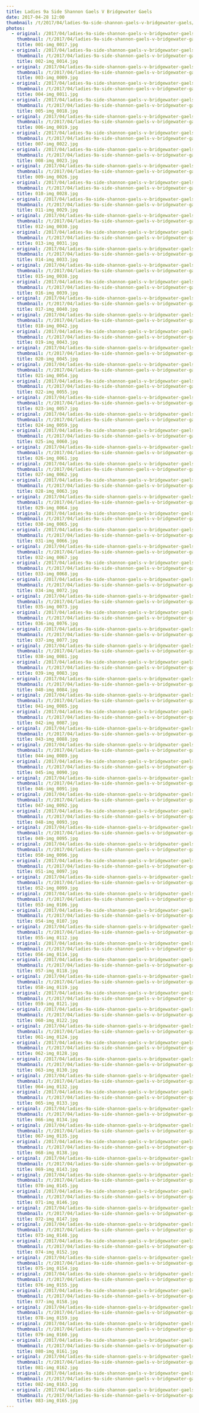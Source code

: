```yaml
---
title: Ladies 9a Side Shannon Gaels V Bridgewater Gaels
date: 2017-04-28 12:00
thumbnail: /t/2017/04/ladies-9a-side-shannon-gaels-v-bridgewater-gaels/001-img_0017.jpg
photos:
  - original: /2017/04/ladies-9a-side-shannon-gaels-v-bridgewater-gaels/001-img_0017.jpg
    thumbnail: /t/2017/04/ladies-9a-side-shannon-gaels-v-bridgewater-gaels/001-img_0017.jpg
    title: 001-img_0017.jpg
  - original: /2017/04/ladies-9a-side-shannon-gaels-v-bridgewater-gaels/002-img_0014.jpg
    thumbnail: /t/2017/04/ladies-9a-side-shannon-gaels-v-bridgewater-gaels/002-img_0014.jpg
    title: 002-img_0014.jpg
  - original: /2017/04/ladies-9a-side-shannon-gaels-v-bridgewater-gaels/003-img_0009.jpg
    thumbnail: /t/2017/04/ladies-9a-side-shannon-gaels-v-bridgewater-gaels/003-img_0009.jpg
    title: 003-img_0009.jpg
  - original: /2017/04/ladies-9a-side-shannon-gaels-v-bridgewater-gaels/004-img_0011.jpg
    thumbnail: /t/2017/04/ladies-9a-side-shannon-gaels-v-bridgewater-gaels/004-img_0011.jpg
    title: 004-img_0011.jpg
  - original: /2017/04/ladies-9a-side-shannon-gaels-v-bridgewater-gaels/005-img_0018.jpg
    thumbnail: /t/2017/04/ladies-9a-side-shannon-gaels-v-bridgewater-gaels/005-img_0018.jpg
    title: 005-img_0018.jpg
  - original: /2017/04/ladies-9a-side-shannon-gaels-v-bridgewater-gaels/006-img_0019.jpg
    thumbnail: /t/2017/04/ladies-9a-side-shannon-gaels-v-bridgewater-gaels/006-img_0019.jpg
    title: 006-img_0019.jpg
  - original: /2017/04/ladies-9a-side-shannon-gaels-v-bridgewater-gaels/007-img_0022.jpg
    thumbnail: /t/2017/04/ladies-9a-side-shannon-gaels-v-bridgewater-gaels/007-img_0022.jpg
    title: 007-img_0022.jpg
  - original: /2017/04/ladies-9a-side-shannon-gaels-v-bridgewater-gaels/008-img_0023.jpg
    thumbnail: /t/2017/04/ladies-9a-side-shannon-gaels-v-bridgewater-gaels/008-img_0023.jpg
    title: 008-img_0023.jpg
  - original: /2017/04/ladies-9a-side-shannon-gaels-v-bridgewater-gaels/009-img_0026.jpg
    thumbnail: /t/2017/04/ladies-9a-side-shannon-gaels-v-bridgewater-gaels/009-img_0026.jpg
    title: 009-img_0026.jpg
  - original: /2017/04/ladies-9a-side-shannon-gaels-v-bridgewater-gaels/010-img_0028.jpg
    thumbnail: /t/2017/04/ladies-9a-side-shannon-gaels-v-bridgewater-gaels/010-img_0028.jpg
    title: 010-img_0028.jpg
  - original: /2017/04/ladies-9a-side-shannon-gaels-v-bridgewater-gaels/011-img_0029.jpg
    thumbnail: /t/2017/04/ladies-9a-side-shannon-gaels-v-bridgewater-gaels/011-img_0029.jpg
    title: 011-img_0029.jpg
  - original: /2017/04/ladies-9a-side-shannon-gaels-v-bridgewater-gaels/012-img_0030.jpg
    thumbnail: /t/2017/04/ladies-9a-side-shannon-gaels-v-bridgewater-gaels/012-img_0030.jpg
    title: 012-img_0030.jpg
  - original: /2017/04/ladies-9a-side-shannon-gaels-v-bridgewater-gaels/013-img_0031.jpg
    thumbnail: /t/2017/04/ladies-9a-side-shannon-gaels-v-bridgewater-gaels/013-img_0031.jpg
    title: 013-img_0031.jpg
  - original: /2017/04/ladies-9a-side-shannon-gaels-v-bridgewater-gaels/014-img_0033.jpg
    thumbnail: /t/2017/04/ladies-9a-side-shannon-gaels-v-bridgewater-gaels/014-img_0033.jpg
    title: 014-img_0033.jpg
  - original: /2017/04/ladies-9a-side-shannon-gaels-v-bridgewater-gaels/015-img_0038.jpg
    thumbnail: /t/2017/04/ladies-9a-side-shannon-gaels-v-bridgewater-gaels/015-img_0038.jpg
    title: 015-img_0038.jpg
  - original: /2017/04/ladies-9a-side-shannon-gaels-v-bridgewater-gaels/016-img_0039.jpg
    thumbnail: /t/2017/04/ladies-9a-side-shannon-gaels-v-bridgewater-gaels/016-img_0039.jpg
    title: 016-img_0039.jpg
  - original: /2017/04/ladies-9a-side-shannon-gaels-v-bridgewater-gaels/017-img_0040.jpg
    thumbnail: /t/2017/04/ladies-9a-side-shannon-gaels-v-bridgewater-gaels/017-img_0040.jpg
    title: 017-img_0040.jpg
  - original: /2017/04/ladies-9a-side-shannon-gaels-v-bridgewater-gaels/018-img_0042.jpg
    thumbnail: /t/2017/04/ladies-9a-side-shannon-gaels-v-bridgewater-gaels/018-img_0042.jpg
    title: 018-img_0042.jpg
  - original: /2017/04/ladies-9a-side-shannon-gaels-v-bridgewater-gaels/019-img_0043.jpg
    thumbnail: /t/2017/04/ladies-9a-side-shannon-gaels-v-bridgewater-gaels/019-img_0043.jpg
    title: 019-img_0043.jpg
  - original: /2017/04/ladies-9a-side-shannon-gaels-v-bridgewater-gaels/020-img_0045.jpg
    thumbnail: /t/2017/04/ladies-9a-side-shannon-gaels-v-bridgewater-gaels/020-img_0045.jpg
    title: 020-img_0045.jpg
  - original: /2017/04/ladies-9a-side-shannon-gaels-v-bridgewater-gaels/021-img_0054.jpg
    thumbnail: /t/2017/04/ladies-9a-side-shannon-gaels-v-bridgewater-gaels/021-img_0054.jpg
    title: 021-img_0054.jpg
  - original: /2017/04/ladies-9a-side-shannon-gaels-v-bridgewater-gaels/022-img_0055.jpg
    thumbnail: /t/2017/04/ladies-9a-side-shannon-gaels-v-bridgewater-gaels/022-img_0055.jpg
    title: 022-img_0055.jpg
  - original: /2017/04/ladies-9a-side-shannon-gaels-v-bridgewater-gaels/023-img_0057.jpg
    thumbnail: /t/2017/04/ladies-9a-side-shannon-gaels-v-bridgewater-gaels/023-img_0057.jpg
    title: 023-img_0057.jpg
  - original: /2017/04/ladies-9a-side-shannon-gaels-v-bridgewater-gaels/024-img_0059.jpg
    thumbnail: /t/2017/04/ladies-9a-side-shannon-gaels-v-bridgewater-gaels/024-img_0059.jpg
    title: 024-img_0059.jpg
  - original: /2017/04/ladies-9a-side-shannon-gaels-v-bridgewater-gaels/025-img_0060.jpg
    thumbnail: /t/2017/04/ladies-9a-side-shannon-gaels-v-bridgewater-gaels/025-img_0060.jpg
    title: 025-img_0060.jpg
  - original: /2017/04/ladies-9a-side-shannon-gaels-v-bridgewater-gaels/026-img_0061.jpg
    thumbnail: /t/2017/04/ladies-9a-side-shannon-gaels-v-bridgewater-gaels/026-img_0061.jpg
    title: 026-img_0061.jpg
  - original: /2017/04/ladies-9a-side-shannon-gaels-v-bridgewater-gaels/027-img_0062.jpg
    thumbnail: /t/2017/04/ladies-9a-side-shannon-gaels-v-bridgewater-gaels/027-img_0062.jpg
    title: 027-img_0062.jpg
  - original: /2017/04/ladies-9a-side-shannon-gaels-v-bridgewater-gaels/028-img_0063.jpg
    thumbnail: /t/2017/04/ladies-9a-side-shannon-gaels-v-bridgewater-gaels/028-img_0063.jpg
    title: 028-img_0063.jpg
  - original: /2017/04/ladies-9a-side-shannon-gaels-v-bridgewater-gaels/029-img_0064.jpg
    thumbnail: /t/2017/04/ladies-9a-side-shannon-gaels-v-bridgewater-gaels/029-img_0064.jpg
    title: 029-img_0064.jpg
  - original: /2017/04/ladies-9a-side-shannon-gaels-v-bridgewater-gaels/030-img_0065.jpg
    thumbnail: /t/2017/04/ladies-9a-side-shannon-gaels-v-bridgewater-gaels/030-img_0065.jpg
    title: 030-img_0065.jpg
  - original: /2017/04/ladies-9a-side-shannon-gaels-v-bridgewater-gaels/031-img_0066.jpg
    thumbnail: /t/2017/04/ladies-9a-side-shannon-gaels-v-bridgewater-gaels/031-img_0066.jpg
    title: 031-img_0066.jpg
  - original: /2017/04/ladies-9a-side-shannon-gaels-v-bridgewater-gaels/032-img_0067.jpg
    thumbnail: /t/2017/04/ladies-9a-side-shannon-gaels-v-bridgewater-gaels/032-img_0067.jpg
    title: 032-img_0067.jpg
  - original: /2017/04/ladies-9a-side-shannon-gaels-v-bridgewater-gaels/033-img_0068.jpg
    thumbnail: /t/2017/04/ladies-9a-side-shannon-gaels-v-bridgewater-gaels/033-img_0068.jpg
    title: 033-img_0068.jpg
  - original: /2017/04/ladies-9a-side-shannon-gaels-v-bridgewater-gaels/034-img_0072.jpg
    thumbnail: /t/2017/04/ladies-9a-side-shannon-gaels-v-bridgewater-gaels/034-img_0072.jpg
    title: 034-img_0072.jpg
  - original: /2017/04/ladies-9a-side-shannon-gaels-v-bridgewater-gaels/035-img_0073.jpg
    thumbnail: /t/2017/04/ladies-9a-side-shannon-gaels-v-bridgewater-gaels/035-img_0073.jpg
    title: 035-img_0073.jpg
  - original: /2017/04/ladies-9a-side-shannon-gaels-v-bridgewater-gaels/036-img_0076.jpg
    thumbnail: /t/2017/04/ladies-9a-side-shannon-gaels-v-bridgewater-gaels/036-img_0076.jpg
    title: 036-img_0076.jpg
  - original: /2017/04/ladies-9a-side-shannon-gaels-v-bridgewater-gaels/037-img_0077.jpg
    thumbnail: /t/2017/04/ladies-9a-side-shannon-gaels-v-bridgewater-gaels/037-img_0077.jpg
    title: 037-img_0077.jpg
  - original: /2017/04/ladies-9a-side-shannon-gaels-v-bridgewater-gaels/038-img_0081.jpg
    thumbnail: /t/2017/04/ladies-9a-side-shannon-gaels-v-bridgewater-gaels/038-img_0081.jpg
    title: 038-img_0081.jpg
  - original: /2017/04/ladies-9a-side-shannon-gaels-v-bridgewater-gaels/039-img_0083.jpg
    thumbnail: /t/2017/04/ladies-9a-side-shannon-gaels-v-bridgewater-gaels/039-img_0083.jpg
    title: 039-img_0083.jpg
  - original: /2017/04/ladies-9a-side-shannon-gaels-v-bridgewater-gaels/040-img_0084.jpg
    thumbnail: /t/2017/04/ladies-9a-side-shannon-gaels-v-bridgewater-gaels/040-img_0084.jpg
    title: 040-img_0084.jpg
  - original: /2017/04/ladies-9a-side-shannon-gaels-v-bridgewater-gaels/041-img_0085.jpg
    thumbnail: /t/2017/04/ladies-9a-side-shannon-gaels-v-bridgewater-gaels/041-img_0085.jpg
    title: 041-img_0085.jpg
  - original: /2017/04/ladies-9a-side-shannon-gaels-v-bridgewater-gaels/042-img_0087.jpg
    thumbnail: /t/2017/04/ladies-9a-side-shannon-gaels-v-bridgewater-gaels/042-img_0087.jpg
    title: 042-img_0087.jpg
  - original: /2017/04/ladies-9a-side-shannon-gaels-v-bridgewater-gaels/043-img_0088.jpg
    thumbnail: /t/2017/04/ladies-9a-side-shannon-gaels-v-bridgewater-gaels/043-img_0088.jpg
    title: 043-img_0088.jpg
  - original: /2017/04/ladies-9a-side-shannon-gaels-v-bridgewater-gaels/044-img_0089.jpg
    thumbnail: /t/2017/04/ladies-9a-side-shannon-gaels-v-bridgewater-gaels/044-img_0089.jpg
    title: 044-img_0089.jpg
  - original: /2017/04/ladies-9a-side-shannon-gaels-v-bridgewater-gaels/045-img_0090.jpg
    thumbnail: /t/2017/04/ladies-9a-side-shannon-gaels-v-bridgewater-gaels/045-img_0090.jpg
    title: 045-img_0090.jpg
  - original: /2017/04/ladies-9a-side-shannon-gaels-v-bridgewater-gaels/046-img_0091.jpg
    thumbnail: /t/2017/04/ladies-9a-side-shannon-gaels-v-bridgewater-gaels/046-img_0091.jpg
    title: 046-img_0091.jpg
  - original: /2017/04/ladies-9a-side-shannon-gaels-v-bridgewater-gaels/047-img_0092.jpg
    thumbnail: /t/2017/04/ladies-9a-side-shannon-gaels-v-bridgewater-gaels/047-img_0092.jpg
    title: 047-img_0092.jpg
  - original: /2017/04/ladies-9a-side-shannon-gaels-v-bridgewater-gaels/048-img_0093.jpg
    thumbnail: /t/2017/04/ladies-9a-side-shannon-gaels-v-bridgewater-gaels/048-img_0093.jpg
    title: 048-img_0093.jpg
  - original: /2017/04/ladies-9a-side-shannon-gaels-v-bridgewater-gaels/049-img_0095.jpg
    thumbnail: /t/2017/04/ladies-9a-side-shannon-gaels-v-bridgewater-gaels/049-img_0095.jpg
    title: 049-img_0095.jpg
  - original: /2017/04/ladies-9a-side-shannon-gaels-v-bridgewater-gaels/050-img_0096.jpg
    thumbnail: /t/2017/04/ladies-9a-side-shannon-gaels-v-bridgewater-gaels/050-img_0096.jpg
    title: 050-img_0096.jpg
  - original: /2017/04/ladies-9a-side-shannon-gaels-v-bridgewater-gaels/051-img_0097.jpg
    thumbnail: /t/2017/04/ladies-9a-side-shannon-gaels-v-bridgewater-gaels/051-img_0097.jpg
    title: 051-img_0097.jpg
  - original: /2017/04/ladies-9a-side-shannon-gaels-v-bridgewater-gaels/052-img_0099.jpg
    thumbnail: /t/2017/04/ladies-9a-side-shannon-gaels-v-bridgewater-gaels/052-img_0099.jpg
    title: 052-img_0099.jpg
  - original: /2017/04/ladies-9a-side-shannon-gaels-v-bridgewater-gaels/053-img_0106.jpg
    thumbnail: /t/2017/04/ladies-9a-side-shannon-gaels-v-bridgewater-gaels/053-img_0106.jpg
    title: 053-img_0106.jpg
  - original: /2017/04/ladies-9a-side-shannon-gaels-v-bridgewater-gaels/054-img_0107.jpg
    thumbnail: /t/2017/04/ladies-9a-side-shannon-gaels-v-bridgewater-gaels/054-img_0107.jpg
    title: 054-img_0107.jpg
  - original: /2017/04/ladies-9a-side-shannon-gaels-v-bridgewater-gaels/055-img_0112.jpg
    thumbnail: /t/2017/04/ladies-9a-side-shannon-gaels-v-bridgewater-gaels/055-img_0112.jpg
    title: 055-img_0112.jpg
  - original: /2017/04/ladies-9a-side-shannon-gaels-v-bridgewater-gaels/056-img_0114.jpg
    thumbnail: /t/2017/04/ladies-9a-side-shannon-gaels-v-bridgewater-gaels/056-img_0114.jpg
    title: 056-img_0114.jpg
  - original: /2017/04/ladies-9a-side-shannon-gaels-v-bridgewater-gaels/057-img_0118.jpg
    thumbnail: /t/2017/04/ladies-9a-side-shannon-gaels-v-bridgewater-gaels/057-img_0118.jpg
    title: 057-img_0118.jpg
  - original: /2017/04/ladies-9a-side-shannon-gaels-v-bridgewater-gaels/058-img_0119.jpg
    thumbnail: /t/2017/04/ladies-9a-side-shannon-gaels-v-bridgewater-gaels/058-img_0119.jpg
    title: 058-img_0119.jpg
  - original: /2017/04/ladies-9a-side-shannon-gaels-v-bridgewater-gaels/059-img_0121.jpg
    thumbnail: /t/2017/04/ladies-9a-side-shannon-gaels-v-bridgewater-gaels/059-img_0121.jpg
    title: 059-img_0121.jpg
  - original: /2017/04/ladies-9a-side-shannon-gaels-v-bridgewater-gaels/060-img_0122.jpg
    thumbnail: /t/2017/04/ladies-9a-side-shannon-gaels-v-bridgewater-gaels/060-img_0122.jpg
    title: 060-img_0122.jpg
  - original: /2017/04/ladies-9a-side-shannon-gaels-v-bridgewater-gaels/061-img_0124.jpg
    thumbnail: /t/2017/04/ladies-9a-side-shannon-gaels-v-bridgewater-gaels/061-img_0124.jpg
    title: 061-img_0124.jpg
  - original: /2017/04/ladies-9a-side-shannon-gaels-v-bridgewater-gaels/062-img_0128.jpg
    thumbnail: /t/2017/04/ladies-9a-side-shannon-gaels-v-bridgewater-gaels/062-img_0128.jpg
    title: 062-img_0128.jpg
  - original: /2017/04/ladies-9a-side-shannon-gaels-v-bridgewater-gaels/063-img_0130.jpg
    thumbnail: /t/2017/04/ladies-9a-side-shannon-gaels-v-bridgewater-gaels/063-img_0130.jpg
    title: 063-img_0130.jpg
  - original: /2017/04/ladies-9a-side-shannon-gaels-v-bridgewater-gaels/064-img_0132.jpg
    thumbnail: /t/2017/04/ladies-9a-side-shannon-gaels-v-bridgewater-gaels/064-img_0132.jpg
    title: 064-img_0132.jpg
  - original: /2017/04/ladies-9a-side-shannon-gaels-v-bridgewater-gaels/065-img_0133.jpg
    thumbnail: /t/2017/04/ladies-9a-side-shannon-gaels-v-bridgewater-gaels/065-img_0133.jpg
    title: 065-img_0133.jpg
  - original: /2017/04/ladies-9a-side-shannon-gaels-v-bridgewater-gaels/066-img_0134.jpg
    thumbnail: /t/2017/04/ladies-9a-side-shannon-gaels-v-bridgewater-gaels/066-img_0134.jpg
    title: 066-img_0134.jpg
  - original: /2017/04/ladies-9a-side-shannon-gaels-v-bridgewater-gaels/067-img_0135.jpg
    thumbnail: /t/2017/04/ladies-9a-side-shannon-gaels-v-bridgewater-gaels/067-img_0135.jpg
    title: 067-img_0135.jpg
  - original: /2017/04/ladies-9a-side-shannon-gaels-v-bridgewater-gaels/068-img_0138.jpg
    thumbnail: /t/2017/04/ladies-9a-side-shannon-gaels-v-bridgewater-gaels/068-img_0138.jpg
    title: 068-img_0138.jpg
  - original: /2017/04/ladies-9a-side-shannon-gaels-v-bridgewater-gaels/069-img_0143.jpg
    thumbnail: /t/2017/04/ladies-9a-side-shannon-gaels-v-bridgewater-gaels/069-img_0143.jpg
    title: 069-img_0143.jpg
  - original: /2017/04/ladies-9a-side-shannon-gaels-v-bridgewater-gaels/070-img_0145.jpg
    thumbnail: /t/2017/04/ladies-9a-side-shannon-gaels-v-bridgewater-gaels/070-img_0145.jpg
    title: 070-img_0145.jpg
  - original: /2017/04/ladies-9a-side-shannon-gaels-v-bridgewater-gaels/071-img_0146.jpg
    thumbnail: /t/2017/04/ladies-9a-side-shannon-gaels-v-bridgewater-gaels/071-img_0146.jpg
    title: 071-img_0146.jpg
  - original: /2017/04/ladies-9a-side-shannon-gaels-v-bridgewater-gaels/072-img_0147.jpg
    thumbnail: /t/2017/04/ladies-9a-side-shannon-gaels-v-bridgewater-gaels/072-img_0147.jpg
    title: 072-img_0147.jpg
  - original: /2017/04/ladies-9a-side-shannon-gaels-v-bridgewater-gaels/073-img_0148.jpg
    thumbnail: /t/2017/04/ladies-9a-side-shannon-gaels-v-bridgewater-gaels/073-img_0148.jpg
    title: 073-img_0148.jpg
  - original: /2017/04/ladies-9a-side-shannon-gaels-v-bridgewater-gaels/074-img_0152.jpg
    thumbnail: /t/2017/04/ladies-9a-side-shannon-gaels-v-bridgewater-gaels/074-img_0152.jpg
    title: 074-img_0152.jpg
  - original: /2017/04/ladies-9a-side-shannon-gaels-v-bridgewater-gaels/075-img_0154.jpg
    thumbnail: /t/2017/04/ladies-9a-side-shannon-gaels-v-bridgewater-gaels/075-img_0154.jpg
    title: 075-img_0154.jpg
  - original: /2017/04/ladies-9a-side-shannon-gaels-v-bridgewater-gaels/076-img_0155.jpg
    thumbnail: /t/2017/04/ladies-9a-side-shannon-gaels-v-bridgewater-gaels/076-img_0155.jpg
    title: 076-img_0155.jpg
  - original: /2017/04/ladies-9a-side-shannon-gaels-v-bridgewater-gaels/077-img_0158.jpg
    thumbnail: /t/2017/04/ladies-9a-side-shannon-gaels-v-bridgewater-gaels/077-img_0158.jpg
    title: 077-img_0158.jpg
  - original: /2017/04/ladies-9a-side-shannon-gaels-v-bridgewater-gaels/078-img_0159.jpg
    thumbnail: /t/2017/04/ladies-9a-side-shannon-gaels-v-bridgewater-gaels/078-img_0159.jpg
    title: 078-img_0159.jpg
  - original: /2017/04/ladies-9a-side-shannon-gaels-v-bridgewater-gaels/079-img_0160.jpg
    thumbnail: /t/2017/04/ladies-9a-side-shannon-gaels-v-bridgewater-gaels/079-img_0160.jpg
    title: 079-img_0160.jpg
  - original: /2017/04/ladies-9a-side-shannon-gaels-v-bridgewater-gaels/080-img_0161.jpg
    thumbnail: /t/2017/04/ladies-9a-side-shannon-gaels-v-bridgewater-gaels/080-img_0161.jpg
    title: 080-img_0161.jpg
  - original: /2017/04/ladies-9a-side-shannon-gaels-v-bridgewater-gaels/081-img_0162.jpg
    thumbnail: /t/2017/04/ladies-9a-side-shannon-gaels-v-bridgewater-gaels/081-img_0162.jpg
    title: 081-img_0162.jpg
  - original: /2017/04/ladies-9a-side-shannon-gaels-v-bridgewater-gaels/082-img_0163.jpg
    thumbnail: /t/2017/04/ladies-9a-side-shannon-gaels-v-bridgewater-gaels/082-img_0163.jpg
    title: 082-img_0163.jpg
  - original: /2017/04/ladies-9a-side-shannon-gaels-v-bridgewater-gaels/083-img_0165.jpg
    thumbnail: /t/2017/04/ladies-9a-side-shannon-gaels-v-bridgewater-gaels/083-img_0165.jpg
    title: 083-img_0165.jpg
---
```

